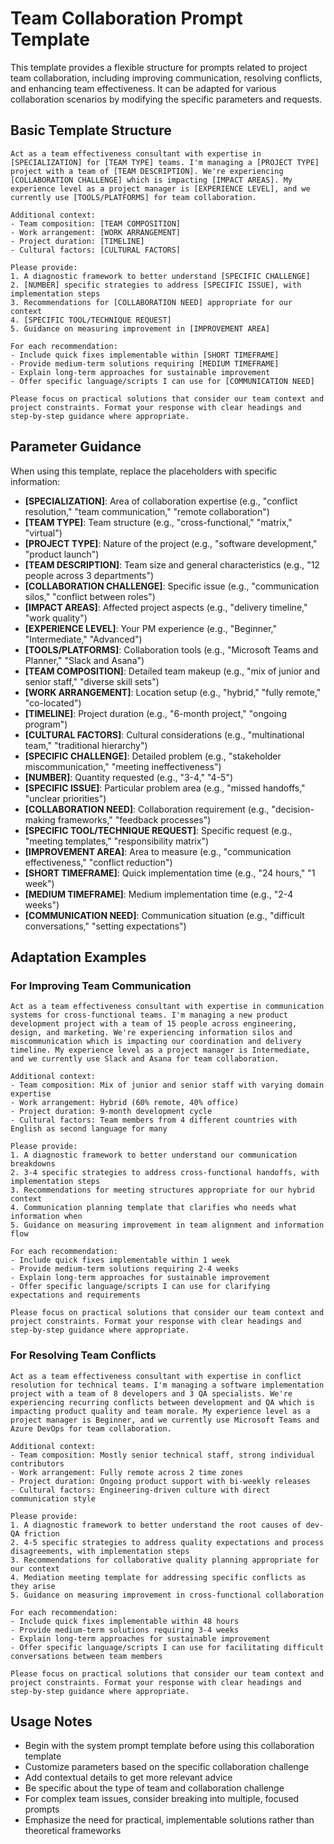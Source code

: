 # Team Collaboration Prompt Template

This template provides a flexible structure for prompts related to project team collaboration, including improving communication, resolving conflicts, and enhancing team effectiveness. It can be adapted for various collaboration scenarios by modifying the specific parameters and requests.

## Basic Template Structure

```
Act as a team effectiveness consultant with expertise in [SPECIALIZATION] for [TEAM TYPE] teams. I'm managing a [PROJECT TYPE] project with a team of [TEAM DESCRIPTION]. We're experiencing [COLLABORATION CHALLENGE] which is impacting [IMPACT AREAS]. My experience level as a project manager is [EXPERIENCE LEVEL], and we currently use [TOOLS/PLATFORMS] for team collaboration.

Additional context:
- Team composition: [TEAM COMPOSITION]
- Work arrangement: [WORK ARRANGEMENT]
- Project duration: [TIMELINE]
- Cultural factors: [CULTURAL FACTORS]

Please provide:
1. A diagnostic framework to better understand [SPECIFIC CHALLENGE]
2. [NUMBER] specific strategies to address [SPECIFIC ISSUE], with implementation steps
3. Recommendations for [COLLABORATION NEED] appropriate for our context
4. [SPECIFIC TOOL/TECHNIQUE REQUEST]
5. Guidance on measuring improvement in [IMPROVEMENT AREA]

For each recommendation:
- Include quick fixes implementable within [SHORT TIMEFRAME]
- Provide medium-term solutions requiring [MEDIUM TIMEFRAME]
- Explain long-term approaches for sustainable improvement
- Offer specific language/scripts I can use for [COMMUNICATION NEED]

Please focus on practical solutions that consider our team context and project constraints. Format your response with clear headings and step-by-step guidance where appropriate.
```

## Parameter Guidance

When using this template, replace the placeholders with specific information:

- **[SPECIALIZATION]**: Area of collaboration expertise (e.g., "conflict resolution," "team communication," "remote collaboration")
- **[TEAM TYPE]**: Team structure (e.g., "cross-functional," "matrix," "virtual")
- **[PROJECT TYPE]**: Nature of the project (e.g., "software development," "product launch")
- **[TEAM DESCRIPTION]**: Team size and general characteristics (e.g., "12 people across 3 departments")
- **[COLLABORATION CHALLENGE]**: Specific issue (e.g., "communication silos," "conflict between roles")
- **[IMPACT AREAS]**: Affected project aspects (e.g., "delivery timeline," "work quality")
- **[EXPERIENCE LEVEL]**: Your PM experience (e.g., "Beginner," "Intermediate," "Advanced")
- **[TOOLS/PLATFORMS]**: Collaboration tools (e.g., "Microsoft Teams and Planner," "Slack and Asana")
- **[TEAM COMPOSITION]**: Detailed team makeup (e.g., "mix of junior and senior staff," "diverse skill sets")
- **[WORK ARRANGEMENT]**: Location setup (e.g., "hybrid," "fully remote," "co-located")
- **[TIMELINE]**: Project duration (e.g., "6-month project," "ongoing program")
- **[CULTURAL FACTORS]**: Cultural considerations (e.g., "multinational team," "traditional hierarchy")
- **[SPECIFIC CHALLENGE]**: Detailed problem (e.g., "stakeholder miscommunication," "meeting ineffectiveness")
- **[NUMBER]**: Quantity requested (e.g., "3-4," "4-5")
- **[SPECIFIC ISSUE]**: Particular problem area (e.g., "missed handoffs," "unclear priorities")
- **[COLLABORATION NEED]**: Collaboration requirement (e.g., "decision-making frameworks," "feedback processes")
- **[SPECIFIC TOOL/TECHNIQUE REQUEST]**: Specific request (e.g., "meeting templates," "responsibility matrix")
- **[IMPROVEMENT AREA]**: Area to measure (e.g., "communication effectiveness," "conflict reduction")
- **[SHORT TIMEFRAME]**: Quick implementation time (e.g., "24 hours," "1 week")
- **[MEDIUM TIMEFRAME]**: Medium implementation time (e.g., "2-4 weeks")
- **[COMMUNICATION NEED]**: Communication situation (e.g., "difficult conversations," "setting expectations")

## Adaptation Examples

### For Improving Team Communication

```
Act as a team effectiveness consultant with expertise in communication systems for cross-functional teams. I'm managing a new product development project with a team of 15 people across engineering, design, and marketing. We're experiencing information silos and miscommunication which is impacting our coordination and delivery timeline. My experience level as a project manager is Intermediate, and we currently use Slack and Asana for team collaboration.

Additional context:
- Team composition: Mix of junior and senior staff with varying domain expertise
- Work arrangement: Hybrid (60% remote, 40% office)
- Project duration: 9-month development cycle
- Cultural factors: Team members from 4 different countries with English as second language for many

Please provide:
1. A diagnostic framework to better understand our communication breakdowns
2. 3-4 specific strategies to address cross-functional handoffs, with implementation steps
3. Recommendations for meeting structures appropriate for our hybrid context
4. Communication planning template that clarifies who needs what information when
5. Guidance on measuring improvement in team alignment and information flow

For each recommendation:
- Include quick fixes implementable within 1 week
- Provide medium-term solutions requiring 2-4 weeks
- Explain long-term approaches for sustainable improvement
- Offer specific language/scripts I can use for clarifying expectations and requirements

Please focus on practical solutions that consider our team context and project constraints. Format your response with clear headings and step-by-step guidance where appropriate.
```

### For Resolving Team Conflicts

```
Act as a team effectiveness consultant with expertise in conflict resolution for technical teams. I'm managing a software implementation project with a team of 8 developers and 3 QA specialists. We're experiencing recurring conflicts between development and QA which is impacting product quality and team morale. My experience level as a project manager is Beginner, and we currently use Microsoft Teams and Azure DevOps for team collaboration.

Additional context:
- Team composition: Mostly senior technical staff, strong individual contributors
- Work arrangement: Fully remote across 2 time zones
- Project duration: Ongoing product support with bi-weekly releases
- Cultural factors: Engineering-driven culture with direct communication style

Please provide:
1. A diagnostic framework to better understand the root causes of dev-QA friction
2. 4-5 specific strategies to address quality expectations and process disagreements, with implementation steps
3. Recommendations for collaborative quality planning appropriate for our context
4. Mediation meeting template for addressing specific conflicts as they arise
5. Guidance on measuring improvement in cross-functional collaboration

For each recommendation:
- Include quick fixes implementable within 48 hours
- Provide medium-term solutions requiring 3-4 weeks
- Explain long-term approaches for sustainable improvement
- Offer specific language/scripts I can use for facilitating difficult conversations between team members

Please focus on practical solutions that consider our team context and project constraints. Format your response with clear headings and step-by-step guidance where appropriate.
```

## Usage Notes

- Begin with the system prompt template before using this collaboration template
- Customize parameters based on the specific collaboration challenge
- Add contextual details to get more relevant advice
- Be specific about the type of team and collaboration challenge
- For complex team issues, consider breaking into multiple, focused prompts
- Emphasize the need for practical, implementable solutions rather than theoretical frameworks